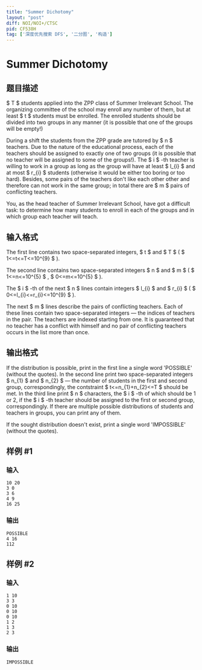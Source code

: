 ```yaml
---
title: "Summer Dichotomy"
layout: "post"
diff: NOI/NOI+/CTSC
pid: CF538H
tag: ['深度优先搜索 DFS', '二分图', '构造']
---
```


# Summer Dichotomy

## 题目描述

 $ T $ students applied into the ZPP class of Summer Irrelevant School. The organizing committee of the school may enroll any number of them, but at least $ t $ students must be enrolled. The enrolled students should be divided into two groups in any manner (it is possible that one of the groups will be empty!)

During a shift the students from the ZPP grade are tutored by $ n $ teachers. Due to the nature of the educational process, each of the teachers should be assigned to exactly one of two groups (it is possible that no teacher will be assigned to some of the groups!). The $ i $ -th teacher is willing to work in a group as long as the group will have at least $ l_{i} $ and at most $ r_{i} $ students (otherwise it would be either too boring or too hard). Besides, some pairs of the teachers don't like each other other and therefore can not work in the same group; in total there are $ m $ pairs of conflicting teachers.

You, as the head teacher of Summer Irrelevant School, have got a difficult task: to determine how many students to enroll in each of the groups and in which group each teacher will teach.

## 输入格式

The first line contains two space-separated integers, $ t $ and $ T $ ( $ 1<=t<=T<=10^{9} $ ).

The second line contains two space-separated integers $ n $ and $ m $ ( $ 1<=n<=10^{5} $ , $ 0<=m<=10^{5} $ ).

The $ i $ -th of the next $ n $ lines contain integers $ l_{i} $ and $ r_{i} $ ( $ 0<=l_{i}<=r_{i}<=10^{9} $ ).

The next $ m $ lines describe the pairs of conflicting teachers. Each of these lines contain two space-separated integers — the indices of teachers in the pair. The teachers are indexed starting from one. It is guaranteed that no teacher has a conflict with himself and no pair of conflicting teachers occurs in the list more than once.

## 输出格式

If the distribution is possible, print in the first line a single word 'POSSIBLE' (without the quotes). In the second line print two space-separated integers $ n_{1} $ and $ n_{2} $ — the number of students in the first and second group, correspondingly, the contstraint $ t<=n_{1}+n_{2}<=T $ should be met. In the third line print $ n $ characters, the $ i $ -th of which should be 1 or 2, if the $ i $ -th teacher should be assigned to the first or second group, correspondingly. If there are multiple possible distributions of students and teachers in groups, you can print any of them.

If the sought distribution doesn't exist, print a single word 'IMPOSSIBLE' (without the quotes).

## 样例 #1

### 输入

```
10 20
3 0
3 6
4 9
16 25

```

### 输出

```
POSSIBLE
4 16
112

```

## 样例 #2

### 输入

```
1 10
3 3
0 10
0 10
0 10
1 2
1 3
2 3

```

### 输出

```
IMPOSSIBLE

```

